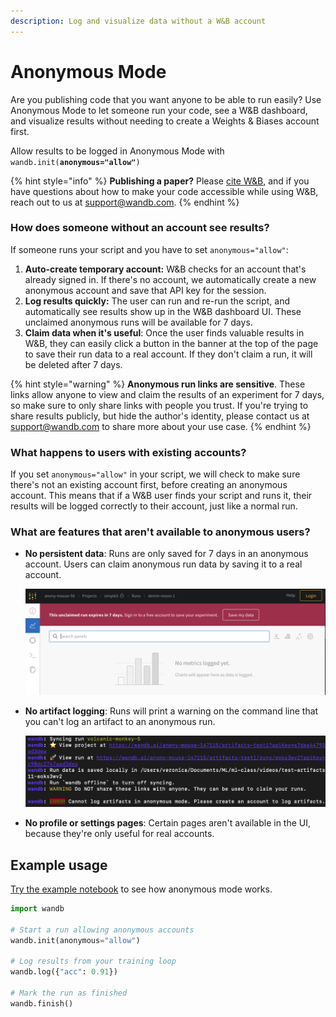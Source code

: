 ```yaml
---
description: Log and visualize data without a W&B account
---
```


# Anonymous Mode

Are you publishing code that you want anyone to be able to run easily? Use Anonymous Mode to let someone run your code, see a W\&B dashboard, and visualize results without needing to create a Weights & Biases account first.

Allow results to be logged in Anonymous Mode with `wandb.init(`**`anonymous="allow"`**`)`

{% hint style="info" %}
**Publishing a paper?** Please [cite W\&B](https://docs.wandb.ai/company/academics#bibtex-citation), and if you have questions about how to make your code accessible while using W\&B, reach out to us at support@wandb.com.
{% endhint %}

### How does someone without an account see results?

If someone runs your script and you have to set `anonymous="allow"`:

1. **Auto-create temporary account:** W\&B checks for an account that's already signed in. If there's no account, we automatically create a new anonymous account and save that API key for the session.
2. **Log results quickly:** The user can run and re-run the script, and automatically see results show up in the W\&B dashboard UI. These unclaimed anonymous runs will be available for 7 days.
3. **Claim data when it's useful**: Once the user finds valuable results in W\&B, they can easily click a button in the banner at the top of the page to save their run data to a real account. If they don't claim a run, it will be deleted after 7 days.

{% hint style="warning" %}
**Anonymous run links are sensitive**. These links allow anyone to view and claim the results of an experiment for 7 days, so make sure to only share links with people you trust. If you're trying to share results publicly, but hide the author's identity, please contact us at support@wandb.com to share more about your use case.
{% endhint %}

### What happens to users with existing accounts?

If you set `anonymous="allow"` in your script, we will check to make sure there's not an existing account first, before creating an anonymous account. This means that if a W\&B user finds your script and runs it, their results will be logged correctly to their account, just like a normal run.

### What are features that aren't available to anonymous users?

*   **No persistent data**: Runs are only saved for 7 days in an anonymous account. Users can claim anonymous run data by saving it to a real account.

    ![](<../../../.gitbook/assets/image (165) (1) (1).png>)
*   **No artifact logging**: Runs will print a warning on the command line that you can't log an artifact to an anonymous run.

    ![](<../../../.gitbook/assets/example warning.png>)
* **No profile or settings pages**: Certain pages aren't available in the UI, because they're only useful for real accounts.

## Example usage

[Try the example notebook](http://bit.ly/anon-mode) to see how anonymous mode works.

```python
import wandb

# Start a run allowing anonymous accounts
wandb.init(anonymous="allow")

# Log results from your training loop
wandb.log({"acc": 0.91})

# Mark the run as finished
wandb.finish()
```
